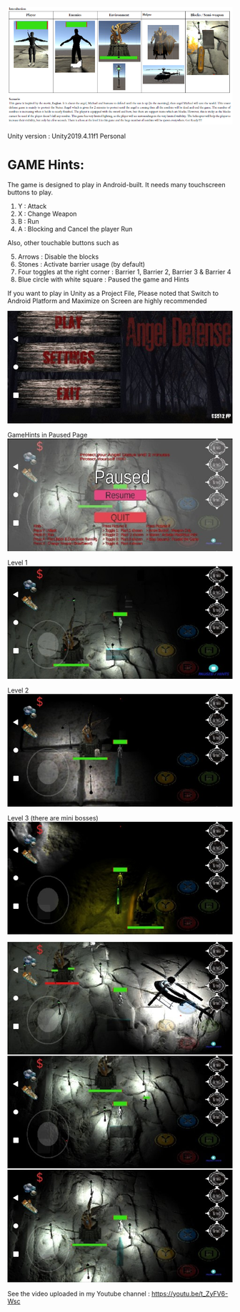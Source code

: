 ![alt text](https://github.com/engantung/UNITY/blob/main/AngelDefense%20(Mobile)/Intro.png?raw=true)

Unity version : Unity2019.4.11f1 Personal <DX11>

GAME Hints:
===========

The game is designed to play in Android-built.
It needs many touchscreen buttons to play. 
1. Y	: Attack
2. X	: Change Weapon
3. B	: Run
4. A 	: Blocking and Cancel the player Run

Also, other touchable buttons such as

5. Arrows 				: Disable the blocks
6. Stones  				: Activate barrier usage (by default)
7. Four toggles at the right corner	: Barrier  1, Barrier 2, Barrier 3 & Barrier 4
8. Blue circle with white square		: Paused the game and Hints

If you want to play in Unity as a Project File,
Please noted that Switch to Android Platform and Maximize on Screen are highly recommended   

![alt text](https://github.com/engantung/UNITY/blob/main/AngelDefense%20(Mobile)/MainMenu.png?raw=true)

GameHints in Paused Page
![alt text](https://github.com/engantung/UNITY/blob/main/AngelDefense%20(Mobile)/Paused.jpeg?raw=true)

Level 1
![alt text](https://github.com/engantung/UNITY/blob/main/AngelDefense%20(Mobile)/level01.png?raw=true)

Level 2
![alt text](https://github.com/engantung/UNITY/blob/main/AngelDefense%20(Mobile)/level02.png?raw=true)

Level 3 (there are mini bosses)
![alt text](https://github.com/engantung/UNITY/blob/main/AngelDefense%20(Mobile)/level03.png?raw=true)

![alt text](https://github.com/engantung/UNITY/blob/main/AngelDefense%20(Mobile)/picture1.jpeg?raw=true)
![alt text](https://github.com/engantung/UNITY/blob/main/AngelDefense%20(Mobile)/picture2.jpeg?raw=true)
![alt text](https://github.com/engantung/UNITY/blob/main/AngelDefense%20(Mobile)/picture3.jpeg?raw=true)

See the video uploaded in my Youtube channel : https://youtu.be/t_ZyFV6-Wsc
